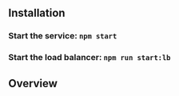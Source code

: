 ## Installation

### Start the service: `npm start`

### Start the load balancer: `npm run start:lb`

## Overview